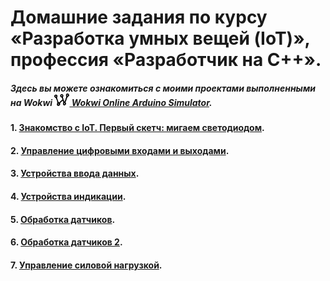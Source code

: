# Домашние задания по курсу «Разработка умных вещей (IoT)», профессия «Разработчик на С++».

##### Здесь вы можете ознакомиться с моими проектами выполненными на Wokwi [<img src="wokwi_logo.svg" alt="Wokwi" height="20"> Wokwi Online Arduino Simulator](https://wokwi.com/).

#### 1. [Знакомство с IoT. Первый скетч: мигаем светодиодом](01).
#### 2. [Управление цифровыми входами и выходами](02).
#### 3. [Устройства ввода данных](03).
#### 4. [Устройства индикации](04).
#### 5. [Обработка датчиков](05).
#### 6. [Обработка датчиков 2](06).
#### 7. [Управление силовой нагрузкой](07).